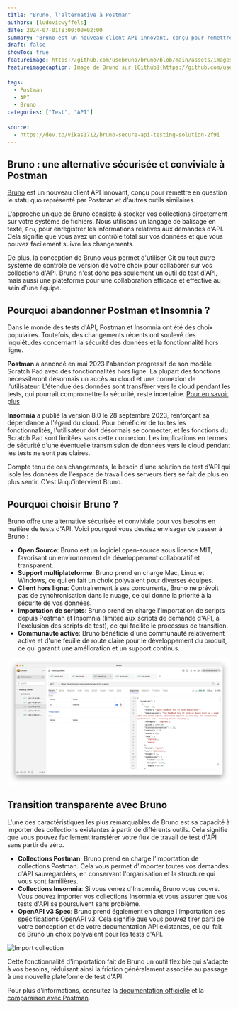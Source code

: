 ```yaml
---
title: "Bruno, l'alternative à Postman"
authors: [ludovicwyffels]
date: 2024-07-01T8:00:00+02:00
summary: "Bruno est un nouveau client API innovant, conçu pour remettre en question le statu quo représenté par Postman et d'autres outils similaires."
draft: false
showToc: true
featureimage: https://github.com/usebruno/bruno/blob/main/assets/images/landing-2.png
featureimagecaption: Image de Bruno sur [Github](https://github.com/usebruno/bruno/blob/main/assets/images/landing-2.png)
  
tags:
  - Postman
  - API
  - Bruno
categories: ["Test", "API"]

source:
  - https://dev.to/vikas1712/bruno-secure-api-testing-solution-2f9i
---
```


## Bruno : une alternative sécurisée et conviviale à Postman

[Bruno](https://www.usebruno.com/) est un nouveau client API innovant, conçu pour remettre en question le statu quo représenté par Postman et d'autres outils similaires.

L'approche unique de Bruno consiste à stocker vos collections directement sur votre système de fichiers. Nous utilisons un langage de balisage en texte, `Bru`, pour enregistrer les informations relatives aux demandes d'API. Cela signifie que vous avez un contrôle total sur vos données et que vous pouvez facilement suivre les changements.

De plus, la conception de Bruno vous permet d'utiliser Git ou tout autre système de contrôle de version de votre choix pour collaborer sur vos collections d'API. Bruno n'est donc pas seulement un outil de test d'API, mais aussi une plateforme pour une collaboration efficace et effective au sein d'une équipe.

## Pourquoi abandonner Postman et Insomnia ?

Dans le monde des tests d'API, Postman et Insomnia ont été des choix populaires. Toutefois, des changements récents ont soulevé des inquiétudes concernant la sécurité des données et la fonctionnalité hors ligne.

**Postman** a annoncé en mai 2023 l'abandon progressif de son modèle Scratch Pad avec des fonctionnalités hors ligne. La plupart des fonctions nécessiteront désormais un accès au cloud et une connexion de l'utilisateur. L'étendue des données sont transfèrer vers le cloud pendant les tests, qui pourrait compromettre la sécurité, reste incertaine.
[Pour en savoir plus](https://www.leeholmes.com/security-risks-of-postman/)

**Insomnia** a publié la version 8.0 le 28 septembre 2023, renforçant sa dépendance à l'égard du cloud. Pour bénéficier de toutes les fonctionnalités, l'utilisateur doit désormais se connecter, et les fonctions du Scratch Pad sont limitées sans cette connexion. Les implications en termes de sécurité d'une éventuelle transmission de données vers le cloud pendant les tests ne sont pas claires.

Compte tenu de ces changements, le besoin d'une solution de test d'API qui isole les données de l'espace de travail des serveurs tiers se fait de plus en plus sentir. C'est là qu'intervient Bruno.

## Pourquoi choisir Bruno ?

Bruno offre une alternative sécurisée et conviviale pour vos besoins en matière de tests d'API. Voici pourquoi vous devriez envisager de passer à Bruno :

- **Open Source**: Bruno est un logiciel open-source sous licence MIT, favorisant un environnement de développement collaboratif et transparent.
- **Support multiplateforme**: Bruno prend en charge Mac, Linux et Windows, ce qui en fait un choix polyvalent pour diverses équipes.
- **Client hors ligne**: Contrairement à ses concurrents, Bruno ne prévoit pas de synchronisation dans le nuage, ce qui donne la priorité à la sécurité de vos données.
- **Importation de scripts**: Bruno prend en charge l'importation de scripts depuis Postman et Insomnia (limitée aux scripts de demande d'API, à l'exclusion des scripts de test), ce qui facilite le processus de transition.
- **Communauté active**: Bruno bénéficie d'une communauté relativement active et d'une feuille de route claire pour le développement du produit, ce qui garantit une amélioration et un support continus.

![](./screenshot.png)

## Transition transparente avec Bruno

L'une des caractéristiques les plus remarquables de Bruno est sa capacité à importer des collections existantes à partir de différents outils. Cela signifie que vous pouvez facilement transférer votre flux de travail de test d'API sans partir de zéro.

- **Collections Postman**: Bruno prend en charge l'importation de collections Postman. Cela vous permet d'importer toutes vos demandes d'API sauvegardées, en conservant l'organisation et la structure qui vous sont familières.
- **Collections Insomnia**: Si vous venez d'Insomnia, Bruno vous couvre. Vous pouvez importer vos collections Insomnia et vous assurer que vos tests d'API se poursuivent sans problème.
- **OpenAPI v3 Spec**: Bruno prend également en charge l'importation des spécifications OpenAPI v3. Cela signifie que vous pouvez tirer parti de votre conception et de votre documentation API existantes, ce qui fait de Bruno un choix polyvalent pour les tests d'API.

![Import collection](./import-collection.png)

Cette fonctionnalité d'importation fait de Bruno un outil flexible qui s'adapte à vos besoins, réduisant ainsi la friction généralement associée au passage à une nouvelle plateforme de test d'API.

Pour plus d'informations, consultez la [documentation officielle](https://github.com/usebruno/bruno/discussions/269) et la [comparaison avec Postman](https://www.usebruno.com/compare/bruno-vs-postman).
